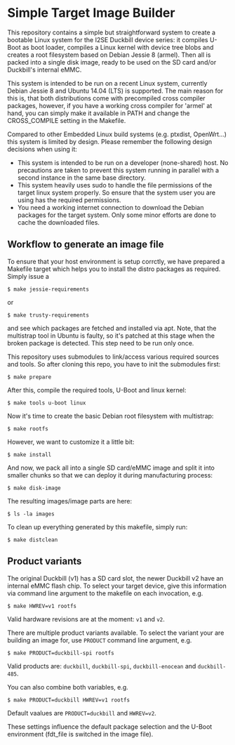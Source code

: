 Simple Target Image Builder
===========================

This repository contains a simple but straightforward system to create a bootable
Linux system for the I2SE Duckbill device series: it compiles U-Boot as boot loader,
compiles a Linux kernel with device tree blobs and creates a root filesystem
based on Debian Jessie 8 (armel). Then all is packed into a single disk image,
ready to be used on the SD card and/or Duckbill's internal eMMC.

This system is intended to be run on a recent Linux system, currently Debian Jessie 8
and Ubuntu 14.04 (LTS) is supported. The main reason for this is, that both distributions
come with precompiled cross compiler packages, however, if you have a working
cross compiler for 'armel' at hand, you can simply make it available in PATH and
change the CROSS_COMPILE setting in the Makefile.

Compared to other Embedded Linux build systems (e.g. ptxdist, OpenWrt...) this
system is limited by design. Please remember the following design decisions
when using it:
* This system is intended to be run on a developer (none-shared) host.
  No precautions are taken to prevent this system running in parallel with
  a second instance in the same base directory.
* This system heavily uses sudo to handle the file permissions of the target
  linux system properly. So ensure that the system user you are using has
  the required permissions.
* You need a working internet connection to download the Debian packages for the
  target system. Only some minor efforts are done to cache the downloaded files.


Workflow to generate an image file
----------------------------------

To ensure that your host environment is setup corrctly, we have prepared a Makefile target
which helps you to install the distro packages as required. Simply issue a

```
$ make jessie-requirements
```

or

```
$ make trusty-requirements
```

and see which packages are fetched and installed via apt. Note, that the multistrap tool
in Ubuntu is faulty, so it's patched at this stage when the broken package is detected.
This step need to be run only once.

This repository uses submodules to link/access various required sources and tools. So
after cloning this repo, you have to init the submodules first:

```
$ make prepare
```

After this, compile the required tools, U-Boot and linux kernel:

```
$ make tools u-boot linux
```

Now it's time to create the basic Debian root filesystem with multistrap:

```
$ make rootfs
```

However, we want to customize it a little bit:

```
$ make install
```

And now, we pack all into a single SD card/eMMC image and split it into smaller chunks
so that we can deploy it during manufacturing process:

```
$ make disk-image
```

The resulting images/image parts are here:

```
$ ls -la images
```

To clean up everything generated by this makefile, simply run:

```
$ make distclean
```


Product variants
----------------

The original Duckbill (v1) has a SD card slot, the newer Duckbill v2 have an internal
eMMC flash chip. To select your target device, give this information via command line
argument to the makefile on each invocation, e.g.

```
$ make HWREV=v1 rootfs
```

Valid hardware revisions are at the moment: `v1` and `v2`.

There are multiple product variants available. To select the variant your are building
an image for, use `PRODUCT` command line argument, e.g.

```
$ make PRODUCT=duckbill-spi rootfs
```

Valid products are: `duckbill`, `duckbill-spi`, `duckbill-enocean` and `duckbill-485`.

You can also combine both variables, e.g.

```
$ make PRODUCT=duckbill HWREV=v1 rootfs
```

Default vaalues are `PRODUCT=duckbill` and `HWREV=v2`.

These settings influence the default package selection and the U-Boot environment
(fdt_file is switched in the image file).
